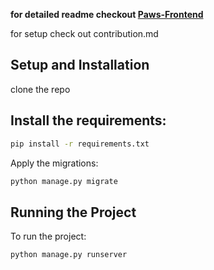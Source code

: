 **for detailed readme checkout [Paws-Frontend](https://github.com/Innovateninjas/Paws-frontend)**

for setup check out contribution.md

## Setup and Installation
clone the repo

## Install the requirements:

```bash
pip install -r requirements.txt
```

Apply the migrations:

```bash
python manage.py migrate
```

## Running the Project

To run the project:

```bash
python manage.py runserver
``````
